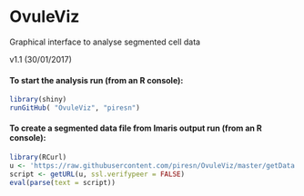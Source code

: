 # OvuleViz
Graphical interface to analyse segmented cell data

v1.1 (30/01/2017)

#### To start the analysis run (from an R console):
```R
library(shiny)
runGitHub( "OvuleViz", "piresn")
```

#### To create a segmented data file from Imaris output run (from an R console):
```R
library(RCurl)
u <- 'https://raw.githubusercontent.com/piresn/OvuleViz/master/getData.R'
script <- getURL(u, ssl.verifypeer = FALSE)
eval(parse(text = script))
```

